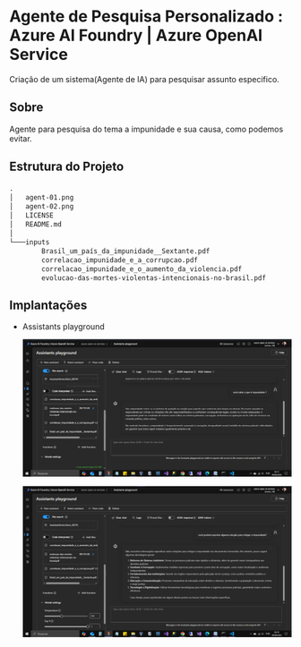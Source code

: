 # Agente de Pesquisa Personalizado : Azure AI Foundry | Azure OpenAI Service

Criação de um sistema(Agente de IA) para pesquisar assunto especifico.

## Sobre

Agente para pesquisa do tema a impunidade e sua causa, como podemos evitar.

## Estrutura do Projeto

```
.
│   agent-01.png
│   agent-02.png
│   LICENSE
│   README.md
│
└───inputs
        Brasil_um_país_da_impunidade__Sextante.pdf
        correlacao_impunidade_e_a_corrupcao.pdf
        correlacao_impunidade_e_o_aumento_da_violencia.pdf
        evolucao-das-mortes-violentas-intencionais-no-brasil.pdf
```

## Implantações

- Assistants playground

  ![printscreen](agent-01.png "agent-01.png")

  ![printscreen](agent-02.png "agent-02.png")
